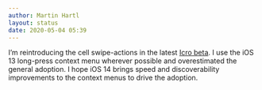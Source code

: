 ```yaml
---
author: Martin Hartl
layout: status
date: 2020-05-04 05:39
---
```

I’m reintroducing the cell swipe-actions in the latest [Icro beta](https://testflight.apple.com/join/GRnUIus6). I use the iOS 13 long-press context menu wherever possible and overestimated the general adoption.
I hope iOS 14 brings speed and discoverability improvements to the context menus to drive the adoption.